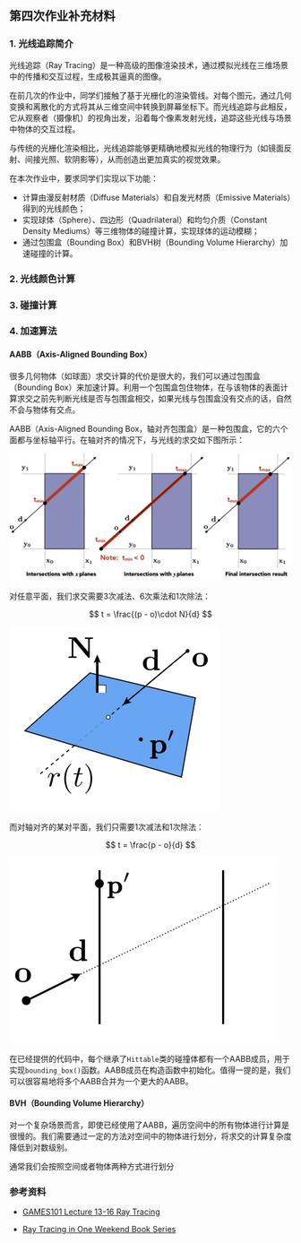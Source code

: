 ## 第四次作业补充材料

### 1. 光线追踪简介

光线追踪（Ray Tracing）是一种高级的图像渲染技术，通过模拟光线在三维场景中的传播和交互过程，生成极其逼真的图像。

在前几次的作业中，同学们接触了基于光栅化的渲染管线。对每个图元，通过几何变换和离散化的方式将其从三维空间中转换到屏幕坐标下。而光线追踪与此相反，它从观察者（摄像机）的视角出发，沿着每个像素发射光线，追踪这些光线与场景中物体的交互过程。

与传统的光栅化渲染相比，光线追踪能够更精确地模拟光线的物理行为（如镜面反射、间接光照、软阴影等），从而创造出更加真实的视觉效果。

在本次作业中，要求同学们实现以下功能：

- 计算由漫反射材质（Diffuse Materials）和自发光材质（Emissive Materials）得到的光线颜色；
- 实现球体（Sphere）、四边形（Quadrilateral）和均匀介质（Constant Density Mediums）等三维物体的碰撞计算，实现球体的运动模糊；
- 通过包围盒（Bounding Box）和BVH树（Bounding Volume Hierarchy）加速碰撞的计算。

### 2. 光线颜色计算



### 3. 碰撞计算



### 4. 加速算法

#### AABB（Axis-Aligned Bounding Box）

很多几何物体（如球面）求交计算的代价是很大的，我们可以通过包围盒（Bounding Box）来加速计算。利用一个包围盒包住物体，在与该物体的表面计算求交之前先判断光线是否与包围盒相交，如果光线与包围盒没有交点的话，自然不会与物体有交点。

AABB（Axis-Aligned Bounding Box，轴对齐包围盒）是一种包围盒，它的六个面都与坐标轴平行。在轴对齐的情况下，与光线的求交如下图所示：

![](./resources/aabb.png)

对任意平面，我们求交需要3次减法、6次乘法和1次除法：

$$ t = \frac{(p - o)\cdot N}{d} $$

![](./resources/axis_align_1.png)

而对轴对齐的某对平面，我们只需要1次减法和1次除法：

$$ t = \frac{p - o}{d} $$

![](./resources/axis_align_2.png)

在已经提供的代码中，每个继承了`Hittable`类的碰撞体都有一个AABB成员，用于实现`bounding_box()`函数。AABB成员在构造函数中初始化。值得一提的是，我们可以很容易地将多个AABB合并为一个更大的AABB。

#### BVH（Bounding Volume Hierarchy）

对一个复杂场景而言，即使已经使用了AABB，遍历空间中的所有物体进行计算是很慢的。我们需要通过一定的方法对空间中的物体进行划分，将求交的计算复杂度降低到对数级别。

通常我们会按照空间或者物体两种方式进行划分


### 参考资料

- [GAMES101 Lecture 13-16 Ray Tracing](https://www.bilibili.com/video/av90798049?vd_source=d0f1f4e3b1f1759e459bad8718d772f4&p=13&spm_id_from=333.788.videopod.episodes)

- [Ray Tracing in One Weekend Book Series](https://raytracing.github.io/)